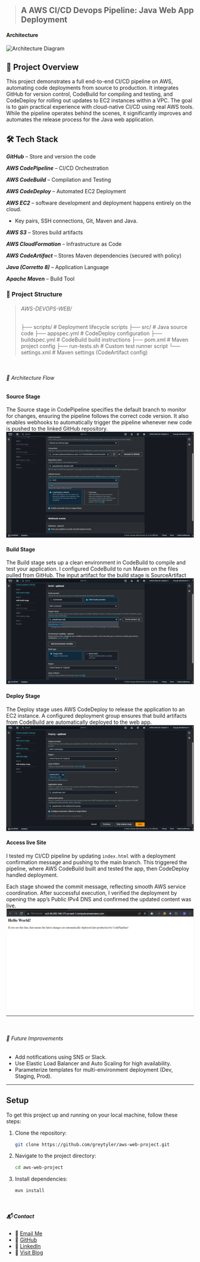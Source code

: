 > ## A AWS CI/CD Devops Pipeline: Java Web App Deployment

#### Architecture

![Architecture Diagram](./images/architecture-6)
<br>

## 📌 Project Overview
 This project demonstrates a full end-to-end CI/CD pipeline on AWS, automating code deployments from source to production. It integrates GitHub for version control, CodeBuild for compiling and testing, and CodeDeploy for rolling out updates to EC2 instances within a VPC. 
 The goal is to gain practical experience with cloud-native CI/CD using real AWS tools. 
 While the pipeline operates behind the scenes, it significantly improves and automates the release process for the Java web application.




## 🛠️ Tech Stack
***GitHub*** – Store and version the code

***AWS CodePipeline*** – CI/CD Orchestration

***AWS CodeBuild*** – Compilation and Testing

***AWS CodeDeploy*** – Automated EC2 Deployment

***AWS EC2*** –  software development and deployment happens entirely on the cloud.
 - Key pairs, SSH connections, Git, Maven and Java.

***AWS S3*** – Stores build artifacts

***AWS CloudFormation*** – Infrastructure as Code

***AWS CodeArtifact*** – Stores Maven dependencies (secured with policy)

***Java (Corretto 8)*** – Application Language

***Apache Maven*** – Build Tool
<br>

### 📂 Project Structure
> ###### AWS-DEVOPS-WEB/
>├── scripts/                     # Deployment lifecycle scripts
├── src/                         # Java source code
   ├── appspec.yml                  # CodeDeploy configuration
   ├── buildspec.yml                # CodeBuild build instructions
   ├── pom.xml                      # Maven project config
   ├── run-tests.sh                 # Custom test runner script
   └── settings.xml                 # Maven settings (CodeArtifact config)

<br>

###### 🧭 Architecture Flow

#### Source Stage

The Source stage in CodePipeline specifies the default branch to monitor for changes, ensuring the pipeline follows the correct code version. It also enables webhooks to automatically trigger the pipeline whenever new code is pushed to the linked GitHub repository.
<br>
![Source Stage](./images/source-stage.png)

#### Build Stage
The Build stage sets up a clean environment in CodeBuild to compile and test your application. I configured CodeBuild to run Maven on the files pulled from GitHub. The input artifact for the build stage is SourceArtifact
<br>
![Build Stage](./images/build-stage.png)

#### Deploy Stage
The Deploy stage uses AWS CodeDeploy to release the application to an EC2 instance. A configured deployment group ensures that build artifacts from CodeBuild are automatically deployed to the web app.
<br>
![Deploy Stage](./images/deploy-stage.png)


#### Access live Site

I tested my CI/CD pipeline by updating `index.html` with a deployment confirmation message and pushing to the main branch. This triggered the pipeline, where AWS CodeBuild built and tested the app, then CodeDeploy handled deployment. 

Each stage showed the commit message, reflecting smooth AWS service coordination. After successful execution, I verified the deployment by opening the app’s Public IPv4 DNS and confirmed the updated content was live.
<br>
![Live Stage](./images/live-site.png)


---
<br>

###### 🧪 Future Improvements
- Add notifications using SNS or Slack.
- Use Elastic Load Balancer and Auto Scaling for high availability.
- Parameterize templates for multi-environment deployment (Dev, Staging, Prod).



---

## Setup
To get this project up and running on your local machine, follow these steps:

1. Clone the repository:
    ```bash
    git clone https://github.com/greytyler/aws-web-project.git
    ```
2. Navigate to the project directory:
    ```bash
    cd aws-web-project
    ```
3. Install dependencies:
    ```bash
    mvn install
    ```

<br>

##### 📬 Contact
- 📧 [Email Me](mailto:aubreytdube19@gmail.com)
- 🐙 [GitHub](github.com/greytyler)
- 💼 [LinkedIn](https://www.linkedin.com/in/aubrey-t-dube-194896288/)
- 📝 [Visit Blog](https://greystack.hashnode.dev)



<br>

 


